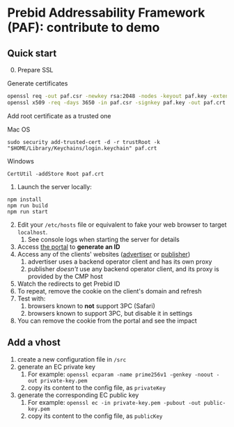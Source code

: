 # Prebid Addressability Framework (PAF): contribute to demo

## Quick start
0. Prepare SSL

Generate certificates
```sh
openssl req -out paf.csr -newkey rsa:2048 -nodes -keyout paf.key -extensions req_ext -config openssl-csr.conf
openssl x509 -req -days 3650 -in paf.csr -signkey paf.key -out paf.crt -extensions req_ext -extfile openssl-csr.conf
```
Add root certificate as a trusted one

Mac OS

```shell
sudo security add-trusted-cert -d -r trustRoot -k "$HOME/Library/Keychains/login.keychain" paf.crt
```

Windows

```shell
CertUtil -addStore Root paf.crt
```
1. Launch the server locally:

```shell
npm install
npm run build
npm run start
```

2. Edit your `/etc/hosts` file or equivalent to fake your web browser to target `localhost`.
    1. See console logs when starting the server for details
3. Access [the portal](http://portal.pafdemo.com) to **generate an ID**
4. Access any of the clients' websites ([advertiser](http://advertiser.com) or [publisher](http://publisher.com))
    1. advertiser uses a backend operator client and has its own proxy
    2. publisher _doesn't_ use any backend operator client, and its proxy is provided by the CMP host
5. Watch the redirects to get Prebid ID
6. To repeat, remove the cookie on the client's domain and refresh
7. Test with:
    1. browsers known to **not** support 3PC (Safari)
    2. browsers known to support 3PC, but disable it in settings
8. You can remove the cookie from the portal and see the impact

## Add a vhost

1. create a new configuration file in `/src`
2. generate an EC private key
   1. For example: `openssl ecparam -name prime256v1 -genkey -noout -out private-key.pem`
   2. copy its content to the config file, as `privateKey`
2. generate the corresponding EC public key
   1. For example: `openssl ec -in private-key.pem -pubout -out public-key.pem`
   2. copy its content to the config file, as `publicKey`
